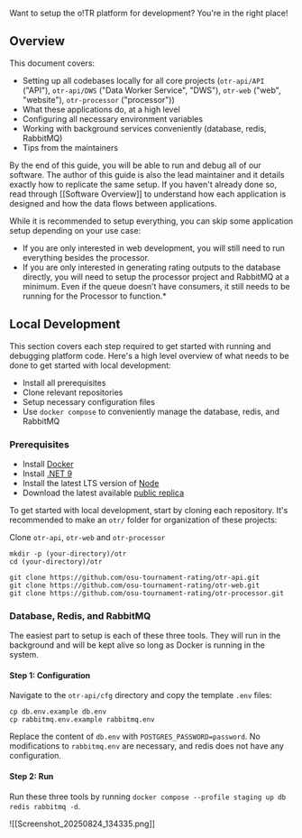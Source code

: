 Want to setup the o!TR platform for development? You're in the right place!

## Overview

This document covers:

- Setting up all codebases locally for all core projects (`otr-api/API` ("API"), `otr-api/DWS` ("Data Worker Service", "DWS"), `otr-web` ("web", "website"), `otr-processor` ("processor"))
- What these applications do, at a high level
- Configuring all necessary environment variables
- Working with background services conveniently (database, redis, RabbitMQ)
- Tips from the maintainers

By the end of this guide, you will be able to run and debug all of our software. The author of this guide is also the lead maintainer and it details exactly how to replicate the same setup. If you haven't already done so, read through [[Software Overview]] to understand how each application is designed and how the data flows between applications.

While it is recommended to setup everything, you can skip some application setup depending on your use case:

- If you are only interested in web development, you will still need to run everything besides the processor.
- If you are only interested in generating rating outputs to the database directly, you will need to setup the processor project and RabbitMQ at a minimum. Even if the queue doesn't have consumers, it still needs to be running for the Processor to function.*

## Local Development

This section covers each step required to get started with running and debugging platform code. Here's a high level overview of what needs to be done to get started with local development:

- Install all prerequisites 
- Clone relevant repositories
- Setup necessary configuration files
- Use `docker compose` to conveniently manage the database, redis, and RabbitMQ

### Prerequisites

- Install [Docker](https://www.docker.com/)
- Install [.NET 9](https://dotnet.microsoft.com/en-us/download/dotnet/9.0)
- Install the latest LTS version of [Node](https://nodejs.org/en/download)
- Download the latest available [public replica](https://data.otr.stagec.xyz/)

To get started with local development, start by cloning each repository. It's recommended to make an `otr/` folder for organization of these projects:

Clone `otr-api`,  `otr-web` and `otr-processor`

```
mkdir -p (your-directory)/otr
cd (your-directory)/otr

git clone https://github.com/osu-tournament-rating/otr-api.git
git clone https://github.com/osu-tournament-rating/otr-web.git
git clone https://github.com/osu-tournament-rating/otr-processor.git
```

### Database, Redis, and RabbitMQ

The easiest part to setup is each of these three tools. They will run in the background and will be kept alive so long as Docker is running in the system.

#### Step 1: Configuration

Navigate to the `otr-api/cfg` directory and copy the template `.env` files:

```
cp db.env.example db.env
cp rabbitmq.env.example rabbitmq.env
```

Replace the content of `db.env` with `POSTGRES_PASSWORD=password`. No modifications to `rabbitmq.env` are necessary, and redis does not have any configuration.

#### Step 2: Run

Run these three tools by running `docker compose --profile staging up db redis rabbitmq -d`. 

![[Screenshot_20250824_134335.png]]